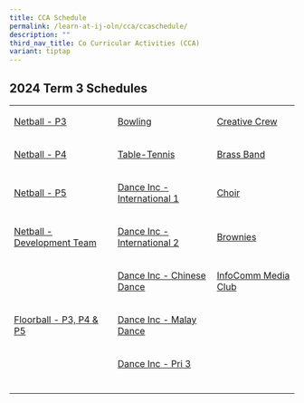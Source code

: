 ```yaml
---
title: CCA Schedule
permalink: /learn-at-ij-oln/cca/ccaschedule/
description: ""
third_nav_title: Co Curricular Activities (CCA)
variant: tiptap
---
```

<h2>2024 Term 3 Schedules</h2>
<table style="minWidth: 75px">
<colgroup>
<col>
<col>
<col>
</colgroup>
<tbody>
<tr>
<td rowspan="1" colspan="1">
<p><a href="/files/2024CCASchedule/Term3/T3_P3_Netball.pdf" rel="noopener noreferrer nofollow" target="_blank">Netball - P3</a>
</p>
</td>
<td rowspan="1" colspan="1">
<p><a href="/files/2024CCASchedule/Term3/T3_Bowling.pdf" rel="noopener noreferrer nofollow" target="_blank">Bowling</a>
</p>
</td>
<td rowspan="1" colspan="1">
<p><a href="/files/2024CCASchedule/Term2/t2_creative_crew.pdf" rel="noopener noreferrer nofollow" target="_blank">Creative Crew</a>
</p>
</td>
</tr>
<tr>
<td rowspan="1" colspan="1">
<p><a href="/files/2024CCASchedule/Term3/T3_P4_Netball.pdf" rel="noopener noreferrer nofollow" target="_blank">Netball - P4</a>
</p>
</td>
<td rowspan="1" colspan="1">
<p><a href="/files/2024CCASchedule/Term3/T3_Table_Tennis.pdf" rel="noopener noreferrer nofollow" target="_blank">Table-Tennis</a>
</p>
</td>
<td rowspan="1" colspan="1">
<p><a href="/files/2024CCASchedule/Term2/t2_brass_band.pdf" rel="noopener noreferrer nofollow" target="_blank">Brass Band</a>
</p>
</td>
</tr>
<tr>
<td rowspan="1" colspan="1">
<p><a href="/files/2024CCASchedule/Term3/T3_P5_Netball.pdf" rel="noopener noreferrer nofollow" target="_blank">Netball - P5</a>
</p>
</td>
<td rowspan="1" colspan="1">
<p><a href="/files/2024CCASchedule/Term3/T3_Dance_Inc_1.pdf" rel="noopener noreferrer nofollow" target="_blank">Dance Inc - International 1</a>
</p>
</td>
<td rowspan="1" colspan="1">
<p><a href="/files/2024CCASchedule/Term2/t2_choir.pdf" rel="noopener noreferrer nofollow" target="_blank">Choir</a>
</p>
</td>
</tr>
<tr>
<td rowspan="1" colspan="1">
<p><a href="/files/2024CCASchedule/Term3/T3_Netball_Developmental_Team.pdf" rel="noopener noreferrer nofollow" target="_blank">Netball - Development Team</a>
</p>
</td>
<td rowspan="1" colspan="1">
<p><a href="/files/2024CCASchedule/Term2/t2_dance_inc_2.pdf" rel="noopener noreferrer nofollow" target="_blank">Dance Inc - International 2</a>
</p>
</td>
<td rowspan="1" colspan="1">
<p><a href="/files/2024CCASchedule/Term2/t2_brownies.pdf" rel="noopener noreferrer nofollow" target="_blank">Brownies</a>
</p>
</td>
</tr>
<tr>
<td rowspan="1" colspan="1">
<p></p>
</td>
<td rowspan="1" colspan="1">
<p><a href="/files/2024CCASchedule/Term2/t2_dance_inc_3.pdf" rel="noopener noreferrer nofollow" target="_blank">Dance Inc - Chinese Dance</a>
</p>
</td>
<td rowspan="1" colspan="1">
<p><a href="/files/2024CCASchedule/Term2/t2_infocomm_media.pdf" rel="noopener noreferrer nofollow" target="_blank">InfoComm Media Club</a>
</p>
</td>
</tr>
<tr>
<td rowspan="1" colspan="1">
<p><a href="/files/2024CCASchedule/Term3/T3_Floorball.pdf" rel="noopener noreferrer nofollow" target="_blank">Floorball - P3, P4 &amp; P5</a>
</p>
</td>
<td rowspan="1" colspan="1">
<p><a href="/files/2024CCASchedule/Term2/t2_dance_inc_4r1.pdf" rel="noopener noreferrer nofollow" target="_blank">Dance Inc - Malay Dance</a>
</p>
</td>
<td rowspan="1" colspan="1">
<p></p>
</td>
</tr>
<tr>
<td rowspan="1" colspan="1">
<p></p>
</td>
<td rowspan="1" colspan="1">
<p><a href="/files/2024CCASchedule/Term2/t2_dance_inc_pri_3.pdf" rel="noopener noreferrer nofollow" target="_blank">Dance Inc - Pri 3</a>
</p>
</td>
<td rowspan="1" colspan="1">
<p></p>
</td>
</tr>
<tr>
<td rowspan="1" colspan="1">
<p></p>
</td>
<td rowspan="1" colspan="1">
<p></p>
</td>
<td rowspan="1" colspan="1">
<p></p>
</td>
</tr>
</tbody>
</table>
<p></p>